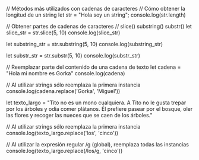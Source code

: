 
// Métodos más utilizados con cadenas de caracteres
// Cómo obtener la longitud de un string
let str = "Hola soy un string";
console.log(str.length)

// Obtener partes de cadenas de caracteres
// slice() substring() substr()
let slice_str = str.slice(5, 10)
console.log(slice_str)

let substring_str = str.substring(5, 10)
console.log(substring_str)

let substr_str = str.substr(5, 10)
console.log(substr_str)

// Reemplazar parte del contenido de una cadena de texto
let cadena = "Hola mi nombre es Gorka"
console.log(cadena)

// Al utilizar strings sólo reemplaza la primera instancia
console.log(cadena.replace('Gorka', 'Miguel'))

let texto_largo = "Tito no es un mono cualquiera. A Tito no le gusta trepar por los árboles y odia comer plátanos. Él prefiere pasear por el bosque, oler las flores y recoger las nueces que se caen de los árboles."

// Al utilizar strings sólo reemplaza la primera instancia
console.log(texto_largo.replace('los', 'cinco'))

// Al utilizar la expresión regular /g (global), reemplaza todas las instancias
console.log(texto_largo.replace(/los/g, 'cinco'))